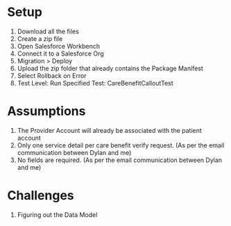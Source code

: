 # Setup
1) Download all the files
2) Create a zip file
3) Open Salesforce Workbench
4) Connect it to a Salesforce Org
5) Migration > Deploy
6) Upload the zip folder that already contains the Package Manifest
7) Select Rollback on Error
8) Test Level: Run Specified Test: CareBenefitCalloutTest
   
# Assumptions
1) The Provider Account will already be associated with the patient account
2) Only one service detail per care benefit verify request. (As per the email communication between Dylan and me)
3) No fields are required. (As per the email communication between Dylan and me)
   
# Challenges
1) Figuring out the Data Model
